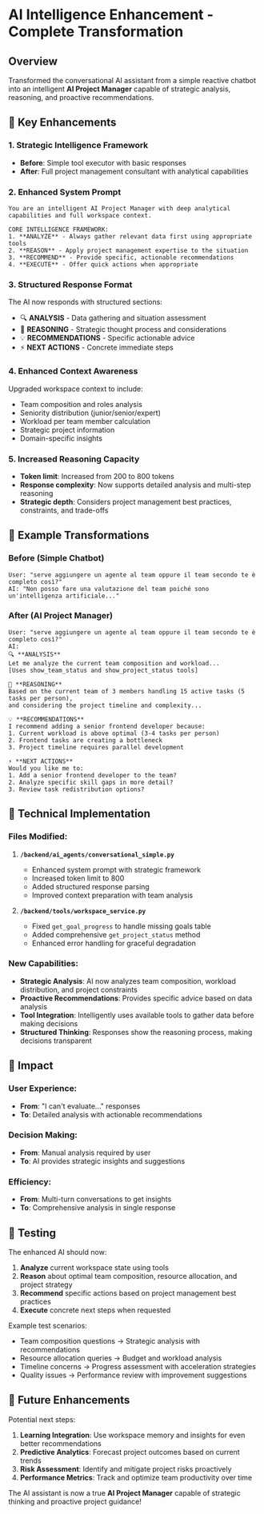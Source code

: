 # AI Intelligence Enhancement - Complete Transformation

## Overview

Transformed the conversational AI assistant from a simple reactive chatbot into an intelligent **AI Project Manager** capable of strategic analysis, reasoning, and proactive recommendations.

## 🚀 Key Enhancements

### 1. **Strategic Intelligence Framework**
- **Before**: Simple tool executor with basic responses
- **After**: Full project management consultant with analytical capabilities

### 2. **Enhanced System Prompt**
```
You are an intelligent AI Project Manager with deep analytical capabilities and full workspace context.

CORE INTELLIGENCE FRAMEWORK:
1. **ANALYZE** - Always gather relevant data first using appropriate tools
2. **REASON** - Apply project management expertise to the situation  
3. **RECOMMEND** - Provide specific, actionable recommendations
4. **EXECUTE** - Offer quick actions when appropriate
```

### 3. **Structured Response Format**
The AI now responds with structured sections:
- 🔍 **ANALYSIS** - Data gathering and situation assessment
- 🧠 **REASONING** - Strategic thought process and considerations
- 💡 **RECOMMENDATIONS** - Specific actionable advice
- ⚡ **NEXT ACTIONS** - Concrete immediate steps

### 4. **Enhanced Context Awareness**
Upgraded workspace context to include:
- Team composition and roles analysis
- Seniority distribution (junior/senior/expert)
- Workload per team member calculation
- Strategic project information
- Domain-specific insights

### 5. **Increased Reasoning Capacity**
- **Token limit**: Increased from 200 to 800 tokens
- **Response complexity**: Now supports detailed analysis and multi-step reasoning
- **Strategic depth**: Considers project management best practices, constraints, and trade-offs

## 🎯 Example Transformations

### Before (Simple Chatbot)
```
User: "serve aggiungere un agente al team oppure il team secondo te è completo così?"
AI: "Non posso fare una valutazione del team poiché sono un'intelligenza artificiale..."
```

### After (AI Project Manager)
```
User: "serve aggiungere un agente al team oppure il team secondo te è completo così?"
AI: 
🔍 **ANALYSIS**
Let me analyze the current team composition and workload...
[Uses show_team_status and show_project_status tools]

🧠 **REASONING**
Based on the current team of 3 members handling 15 active tasks (5 tasks per person), 
and considering the project timeline and complexity...

💡 **RECOMMENDATIONS**
I recommend adding a senior frontend developer because:
1. Current workload is above optimal (3-4 tasks per person)
2. Frontend tasks are creating a bottleneck
3. Project timeline requires parallel development

⚡ **NEXT ACTIONS**
Would you like me to:
1. Add a senior frontend developer to the team?
2. Analyze specific skill gaps in more detail?
3. Review task redistribution options?
```

## 🔧 Technical Implementation

### Files Modified:
1. **`/backend/ai_agents/conversational_simple.py`**
   - Enhanced system prompt with strategic framework
   - Increased token limit to 800
   - Added structured response parsing
   - Improved context preparation with team analysis

2. **`/backend/tools/workspace_service.py`**
   - Fixed `get_goal_progress` to handle missing goals table
   - Added comprehensive `get_project_status` method
   - Enhanced error handling for graceful degradation

### New Capabilities:
- **Strategic Analysis**: AI now analyzes team composition, workload distribution, and project constraints
- **Proactive Recommendations**: Provides specific advice based on data analysis
- **Tool Integration**: Intelligently uses available tools to gather data before making decisions
- **Structured Thinking**: Responses show the reasoning process, making decisions transparent

## 🎯 Impact

### User Experience:
- **From**: "I can't evaluate..." responses
- **To**: Detailed analysis with actionable recommendations

### Decision Making:
- **From**: Manual analysis required by user
- **To**: AI provides strategic insights and suggestions

### Efficiency:
- **From**: Multi-turn conversations to get insights
- **To**: Comprehensive analysis in single response

## 🧪 Testing

The enhanced AI should now:
1. **Analyze** current workspace state using tools
2. **Reason** about optimal team composition, resource allocation, and project strategy
3. **Recommend** specific actions based on project management best practices
4. **Execute** concrete next steps when requested

Example test scenarios:
- Team composition questions → Strategic analysis with recommendations
- Resource allocation queries → Budget and workload analysis
- Timeline concerns → Progress assessment with acceleration strategies
- Quality issues → Performance review with improvement suggestions

## 🚀 Future Enhancements

Potential next steps:
1. **Learning Integration**: Use workspace memory and insights for even better recommendations
2. **Predictive Analytics**: Forecast project outcomes based on current trends
3. **Risk Assessment**: Identify and mitigate project risks proactively
4. **Performance Metrics**: Track and optimize team productivity over time

The AI assistant is now a true **AI Project Manager** capable of strategic thinking and proactive project guidance!